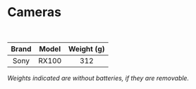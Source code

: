 # Cameras

<br>

| Brand | Model | Weight (g) |
| :---: | :---: | :--------: |
| Sony  | RX100 |    312     |

*Weights indicated are without batteries, if they are removable.*
